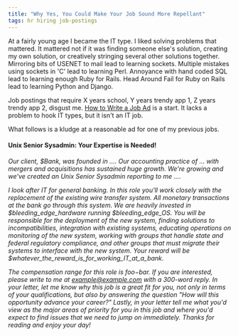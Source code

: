 ```yaml
---
title: "Why Yes, You Could Make Your Job Sound More Repellant"
tags: hr hiring job-postings
---
```

At a fairly young age I became the IT type.
I liked solving problems that mattered.
It mattered not if it was finding someone else's solution, creating my own solution, or creatively stringing several other solutions together.
Mirroring bits of USENET to mail lead to learning sockets.
Multiple mistakes using sockets in 'C' lead to learning Perl.
Annoyance with hand coded SQL lead to learning enough Ruby for Rails.
Head Around Fail for Ruby on Rails lead to learning Python and Django.

Job postings that require X years school, Y years trendy app 1, Z years trendy app 2, disgust me.  [How to Write a Job Ad](http://www.humanworkplace.com/write-job-ad/) is a start.  It lacks a problem to hook IT types, but it isn't an IT job.

What follows is a kludge at a reasonable ad for one of my previous jobs.
####  Unix Senior Sysadmin:  Your Expertise is Needed!

*Our client, $Bank, was founded in ....  Our accounting practice of ... with mergers and acquisitions has sustained huge growth.  We're growing and we've created an Unix Senior Sysadmin reporting to me ....*

*I look after IT for general banking.
In this role you'll work closely with the replacement of the existing wire transfer system.
All monetary transactions at the bank go through this system.
We are heavily invested in $bleeding_edge_hardware running $bleeding_edge_OS.
You will be responsible for the deployment of the new system,
finding solutions to incompatibilities,
integration with existing systems,
educating operations on monitoring of the new system,
working with groups that handle state and federal regulatory compliance,
and other groups that must migrate their systems to interface with the new system.
Your reward will be $whatever_the_reward_is_for_working_IT_at_a_bank.*

*The compensation range for this role is $foo-$bar.
If you are interested, please write to me at example@example.com with a 300-word reply.
In your letter, let me know why this job is a great fit for you, not only in terms of your qualifications,
but also by answering the question
"How will this opportunity advance your career?"
Lastly, in your letter tell me what you'd view as the major areas of priority for you in this job and where you'd expect to find issues that we need to jump on immediately.  Thanks for reading and enjoy your day!*

